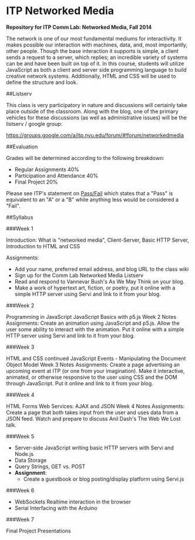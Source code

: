 ITP Networked Media
===================

__Repository for ITP Comm Lab: Networked Media, Fall 2014__

The network is one of our most fundamental mediums for interactivity. It makes possible our interaction with machines, data, and, most importantly, other people. Though the base interaction it supports is simple, a client sends a request to a server, which replies; an incredible variety of systems can be and have been built on top of it. In this course, students will utilize JavaScript as both a client and server side programming language to build creative network systems. Additionally, HTML and CSS will be used to define the structure and look. 


##Listserv

This class is very participatory in nature and discussions will certainly take place outside of the classroom. Along with the blog, one of the primary vehicles for these discussions (as well as administrative issues) will be the listserv / google group:

https://groups.google.com/a/itp.nyu.edu/forum/#!forum/networkedmedia


##Evaluation

Grades will be determined according to the following breakdown:
* Regular Assignments 40%
* Participation and Attendance 40%
* Final Project 20%

Please see ITP's statement on [Pass/Fail](http://help.itp.nyu.edu/academic-policies/pass-fail) which states that a "Pass" is equivalent to an "A" or a "B" while anything less would be considered a "Fail".

##Syllabus

###Week 1

Introduction: What is "networked media", Client-Server, Basic HTTP Server, Introduction to HTML and CSS

Assignments:
* Add your name, preferred email address, and blog URL to the class wiki
* Sign up for the Comm Lab Networked Media Listserv
* Read and respond to Vannevar Bush's As We May Think on your blog.
* Make a work of hypertext art, fiction, or poetry, put it online with a simple HTTP server using Servi and link to it from your blog.

###Week 2

Programming in JavaScript JavaScript Basics with p5.js
Week 2 Notes
Assignments:
Create an animation using JavaScript and p5.js. Allow the user some ability to interact with the animation. Put it online with a simple HTTP server using Servi and link to it from your blog.

###Week 3

HTML and CSS continued
JavaScript Events - Manipulating the Document Object Model
Week 3 Notes
Assignments:
Create a page advertising an upcoming event at ITP (or one from your imagination). Make it interactive, animated, or otherwise responsive to the user using CSS and the DOM through JavaScript. Put it online and link to it from your blog.

###Week 4

HTML Forms
Web Services: AJAX and JSON
Week 4 Notes
Assignments:
Create a page that both takes input from the user and uses data from a JSON feed.
Watch and prepare to discuss Anil Dash's The Web We Lost talk.

###Week 5

* Server-side JavaScript writing basic HTTP servers with Servi and Node.js
* Data Storage
* Query Strings, GET vs. POST
* __Assignment__:
  * Create a guestbook or blog posting/display platform using Servi.js

###Week 6

* WebSockets Realtime interaction in the browser
* Serial Interfacing with the Arduino 

###Week 7

Final Project Presentations
